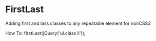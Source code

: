 # FirstLast
Adding first and lass classes to any repeatable element for nonCSS3

How To:
firstLast(jQuery('ul.class li'));
